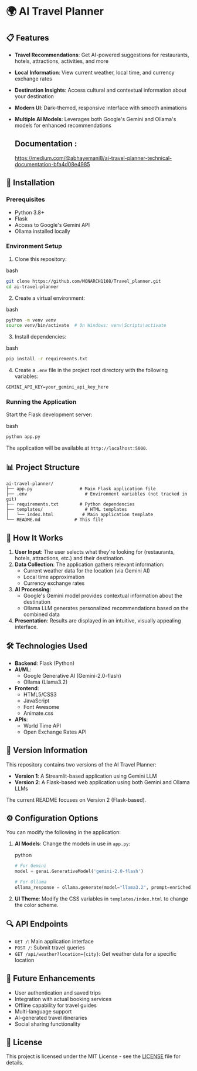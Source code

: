 # 🌍 AI Travel Planner

## 📋 Features

- **Travel Recommendations**: Get AI-powered suggestions for restaurants, hotels, attractions, activities, and more
- **Local Information**: View current weather, local time, and currency exchange rates
- **Destination Insights**: Access cultural and contextual information about your destination
- **Modern UI**: Dark-themed, responsive interface with smooth animations
- **Multiple AI Models**: Leverages both Google's Gemini and Ollama's models for enhanced recommendations

  ## Documentation :
  https://medium.com/@abhayemani8/ai-travel-planner-technical-documentation-bfa4d08e4985

## 🚀 Installation

### Prerequisites

- Python 3.8+
- Flask
- Access to Google's Gemini API
- Ollama installed locally

### Environment Setup

1. Clone this repository:

bash

```bash
git clone https://github.com/MONARCH1108/Travel_planner.git
cd ai-travel-planner
```

2. Create a virtual environment:

bash

```bash
python -m venv venv
source venv/bin/activate  # On Windows: venv\Scripts\activate
```

3. Install dependencies:

bash

```bash
pip install -r requirements.txt
```

4. Create a `.env` file in the project root directory with the following variables:

```
GEMINI_API_KEY=your_gemini_api_key_here
```

### Running the Application

Start the Flask development server:

bash

```bash
python app.py
```

The application will be available at `http://localhost:5000`.

## 📊 Project Structure

```
ai-travel-planner/
├── app.py                  # Main Flask application file
├── .env                      # Environment variables (not tracked in git)
├── requirements.txt        # Python dependencies
├── templates/                # HTML templates
│   └── index.html           # Main application template
└── README.md             # This file

```

## 🧩 How It Works

1. **User Input**: The user selects what they're looking for (restaurants, hotels, attractions, etc.) and their destination.
2. **Data Collection**: The application gathers relevant information:
    - Current weather data for the location (via Gemini AI)
    - Local time approximation
    - Currency exchange rates
3. **AI Processing**:
    - Google's Gemini model provides contextual information about the destination
    - Ollama LLM generates personalized recommendations based on the combined data
4. **Presentation**: Results are displayed in an intuitive, visually appealing interface.

## 🛠️ Technologies Used

- **Backend**: Flask (Python)
- **AI/ML**:
    - Google Generative AI (Gemini-2.0-flash)
    - Ollama (Llama3.2)
- **Frontend**:
    - HTML5/CSS3
    - JavaScript
    - Font Awesome
    - Animate.css
- **APIs**:
    - World Time API
    - Open Exchange Rates API

## 🚦 Version Information

This repository contains two versions of the AI Travel Planner:

- **Version 1**: A Streamlit-based application using Gemini LLM
- **Version 2**: A Flask-based web application using both Gemini and Ollama LLMs

The current README focuses on Version 2 (Flask-based).

## ⚙️ Configuration Options

You can modify the following in the application:

1. **AI Models**: Change the models in use in `app.py`:
    
    python
    
    ```python
    # For Gemini
    model = genai.GenerativeModel('gemini-2.0-flash')
    
    # For Ollama
    ollama_response = ollama.generate(model="llama3.2", prompt=enriched_prompt)
    ```
    
2. **UI Theme**: Modify the CSS variables in `templates/index.html` to change the color scheme.

## 🔍 API Endpoints

- `GET /`: Main application interface
- `POST /`: Submit travel queries
- `GET /api/weather?location={city}`: Get weather data for a specific location

## 🧪 Future Enhancements

- User authentication and saved trips
- Integration with actual booking services
- Offline capability for travel guides
- Multi-language support
- AI-generated travel itineraries
- Social sharing functionality


## 📄 License

This project is licensed under the MIT License - see the [LICENSE](LICENSE) file for details.
